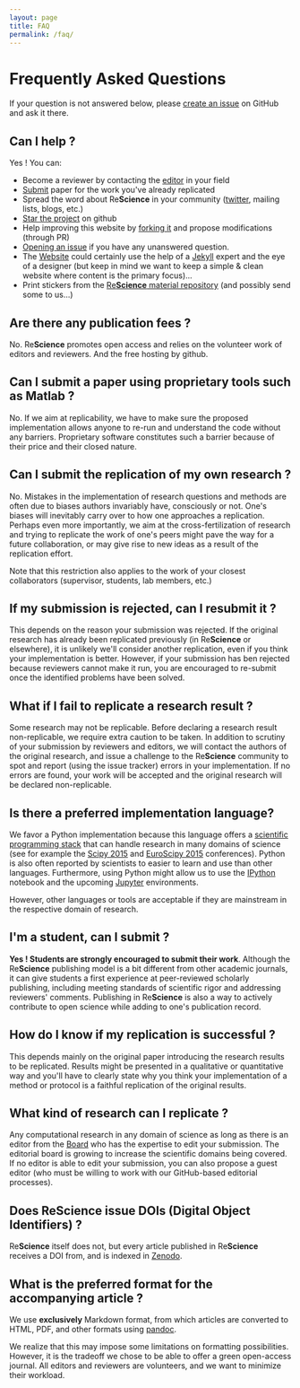 ```yaml
---
layout: page
title: FAQ
permalink: /faq/
---
```


# Frequently Asked Questions

If your question is not answered below, please
[create an issue](https://github.com/ReScience/ReScience/issues) on GitHub and
ask it there.

## Can I help ?

Yes ! You can:

 * Become a reviewer by contacting the [editor](../board) in your field
 * [Submit](../write) paper for the work you've already replicated
 * Spread the word about Re**Science** in your community
   ([twitter](http://twitter.com/ReScienceEds), mailing lists, blogs, etc.)
 * [Star the project](https://github.com/ReScience/ReScience) on github
 * Help improving this website by
   [forking it](https://github.com/ReScience/rescience.github.io/fork) and
   propose modifications (through PR)
 * [Opening an issue](https://github.com/ReScience/ReScience/issues) if you
   have any unanswered question.
 * The [Website](https://github.com/ReScience/rescience.github.io) could certainly
   use the help of a [Jekyll](http://jekyllrb.com) expert and the eye of a
   designer (but keep in mind we want to keep a simple & clean website where
   content is the primary focus)...
 * Print stickers from the
   [Re**Science** material repository](https://github.com/ReScience/ReScience-material)
   (and possibly send some to us...)

## Are there any publication fees ?

No. Re**Science** promotes open access and relies on the volunteer work of
editors and reviewers. And the free hosting by github.


## Can I submit a paper using proprietary tools such as Matlab ?

No. If we aim at replicability, we have to make sure the proposed
implementation allows anyone to re-run and understand the code without any
barriers. Proprietary software constitutes such a barrier because of their
price and their closed nature.


## Can I submit the replication of my own research ?

No. Mistakes in the implementation of research questions and methods are often
due to biases authors invariably have, consciously or not. One's biases will
inevitably carry over to how one approaches a replication. Perhaps even more importantly,
we aim at the cross-fertilization of research and trying to replicate the work of one's
peers might pave the way for a future collaboration, or may give rise to new ideas as
a result of the replication effort.

Note that this restriction also applies to the work of your closest
collaborators (supervisor, students, lab members, etc.)


## If my submission is rejected, can I resubmit it ?

This depends on the reason your submission was rejected. If the
original research has already been replicated previously (in
Re**Science** or elsewhere), it is unlikely we'll consider another replication, even if you
think your implementation is better. However, if your submission has ben
rejected because reviewers cannot make it run, you are encouraged to re-submit
once the identified problems have been solved.


## What if I fail to replicate a research result ?

Some research may not be replicable. Before declaring a
research result non-replicable, we require extra caution to be taken. In addition
to scrutiny of your submission by reviewers and editors, we will contact the
authors of the original research, and issue a challenge to the Re**Science**
community to spot and report (using the issue tracker) errors in your implementation.
If no errors are found, your work will be accepted and
the original research will be declared non-replicable.


## Is there a preferred implementation language?

We favor a Python implementation because this language offers a
[scientific programming stack](http://www.scipy.org) that can handle research in many
domains of science (see for example the [Scipy 2015](http://scipy2015.scipy.org)
and [EuroScipy 2015](https://www.euroscipy.org/2015/) conferences). Python is
also often reported by scientists to easier to learn and use than other languages.
Furthermore, using Python might allow us to use
the [IPython](http://ipython.org) notebook and the upcoming
[Jupyter](https://jupyter.org) environments.

However, other languages or tools are acceptable if they are mainstream in the
respective domain of research.

## I'm a student, can I submit ?

**Yes ! Students are strongly encouraged to submit their work**. Although the
Re**Science** publishing model is a bit different from other academic journals,
it can give students a first experience at peer-reviewed scholarly publishing, including
meeting standards of scientific rigor and addressing reviewers' comments. Publishing
in Re**Science** is also a way to actively contribute to open science while adding to one's
publication record.


## How do I know if my replication is successful ?

This depends mainly on the original paper introducing the research results to be
replicated. Results might be presented in a qualitative or quantitative way and you'll have to
clearly state why you think your implementation of a method or protocol is a faithful replication
of the original results.


## What kind of research can I replicate ?

Any computational research in any domain of science as long as there is an
editor from the [Board](../Board) who has the expertise to edit your submission. The editorial
board is growing to increase the scientific domains being covered. If no editor is
able to edit your submission, you can also propose a guest editor (who must
be willing to work with our GitHub-based editorial processes).


## Does ReScience issue DOIs (Digital Object Identifiers) ?

Re**Science** itself does not, but every article published in Re**Science** receives a DOI from, and is
indexed in [Zenodo](https://zenodo.org/about).


## What is the preferred format for the accompanying article ?

We use **exclusively** Markdown format, from which articles are converted to
HTML, PDF, and other formats using [pandoc](http://johnmacfarlane.net/pandoc/).

We realize that this may impose some limitations on formatting possibilities.
However, it is the tradeoff we chose to be able to offer a green open-access journal.
All editors and reviewers are volunteers, and we want to minimize their workload.
